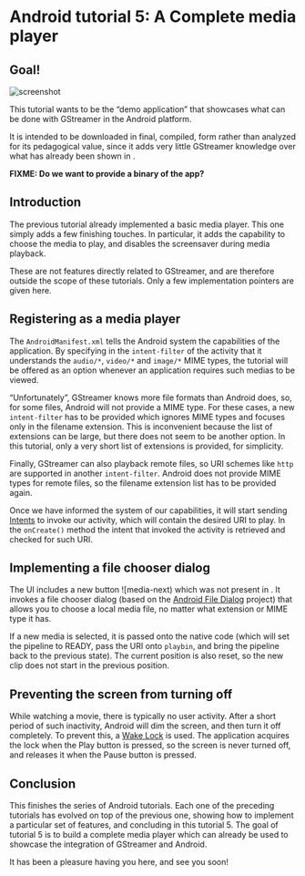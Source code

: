 # Android tutorial 5: A Complete media player

## Goal!

![screenshot]

This tutorial wants to be the “demo application” that showcases what can
be done with GStreamer in the Android platform.

It is intended to be downloaded in final, compiled, form rather than
analyzed for its pedagogical value, since it adds very little GStreamer
knowledge over what has already been shown in [](tutorials/android/media-player.md).


**FIXME: Do we want to provide a binary of the app?**

## Introduction

The previous tutorial already implemented a basic media player. This one
simply adds a few finishing touches. In particular, it adds the
capability to choose the media to play, and disables the screensaver
during media playback.

These are not features directly related to GStreamer, and are therefore
outside the scope of these tutorials. Only a few implementation pointers
are given here.

## Registering as a media player

The `AndroidManifest.xml` tells the Android system the capabilities of
the application. By specifying in the `intent-filter` of the activity
that it understands the `audio/*`, `video/*` and `image/*` MIME types,
the tutorial will be offered as an option whenever an application
requires such medias to be viewed.

“Unfortunately”, GStreamer knows more file formats than Android does,
so, for some files, Android will not provide a MIME type. For these
cases, a new `intent-filter` has to be provided which ignores MIME types
and focuses only in the filename extension. This is inconvenient because
the list of extensions can be large, but there does not seem to be
another option. In this tutorial, only a very short list of extensions
is provided, for simplicity.

Finally, GStreamer can also playback remote files, so URI schemes like
`http` are supported in another `intent-filter`. Android does not
provide MIME types for remote files, so the filename extension list has
to be provided again.

Once we have informed the system of our capabilities, it will start
sending
[Intents](http://developer.android.com/reference/android/content/Intent.html)
to invoke our activity, which will contain the desired URI to play. In
the `onCreate()` method the intent that invoked the activity is
retrieved and checked for such URI.

## Implementing a file chooser dialog

The UI includes a new button ![media-next) which
was not present in [](tutorials/android/media-player.md). It
invokes a file chooser dialog (based on the [Android File
Dialog](http://code.google.com/p/android-file-dialog/) project) that
allows you to choose a local media file, no matter what extension or
MIME type it has.

If a new media is selected, it is passed onto the native code (which
will set the pipeline to READY, pass the URI onto `playbin`, and bring
the pipeline back to the previous state). The current position is also
reset, so the new clip does not start in the previous position.

## Preventing the screen from turning off

While watching a movie, there is typically no user activity. After a
short period of such inactivity, Android will dim the screen, and then
turn it off completely. To prevent this, a [Wake
Lock](http://developer.android.com/reference/android/os/PowerManager.WakeLock.html)
is used. The application acquires the lock when the Play button is
pressed, so the screen is never turned off, and releases it when the
Pause button is pressed.

## Conclusion

This finishes the series of Android tutorials. Each one of the
preceding tutorials has evolved on top of the previous one, showing
how to implement a particular set of features, and concluding in this
tutorial 5. The goal of tutorial 5 is to build a complete media player
which can already be used to showcase the integration of GStreamer and
Android.

It has been a pleasure having you here, and see you soon!

 [screenshot]: images/tutorials/android-a-complete-media-player-screenshot.png
 [media-next]: images/media-next.png
